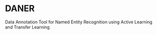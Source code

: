 # DANER
Data Annotation Tool for Named Entity Recognition using Active Learning and Transfer Learning
